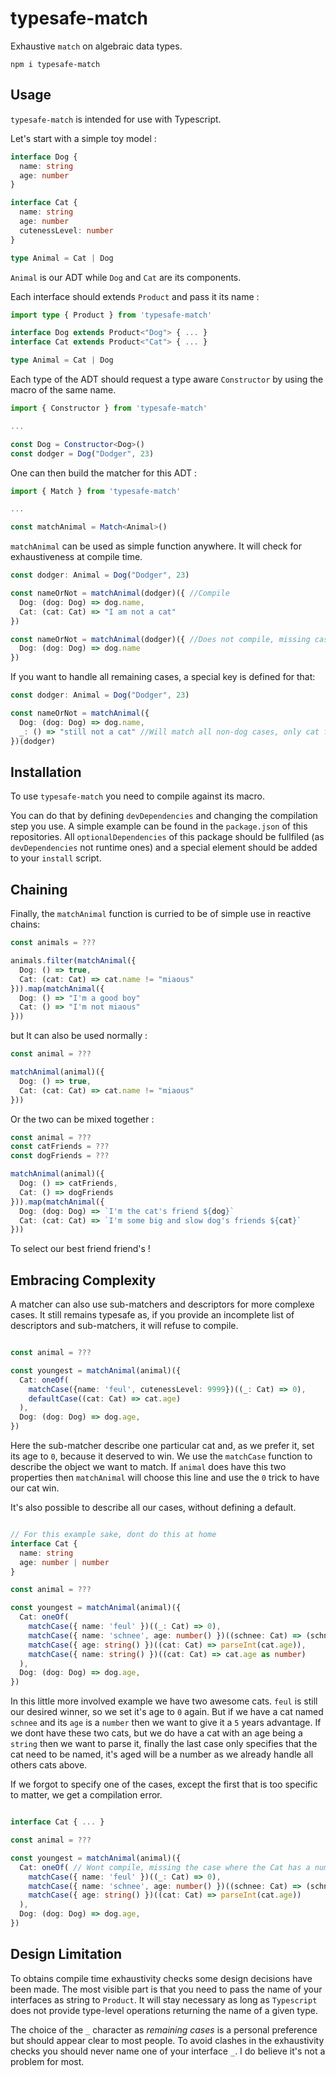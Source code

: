 # typesafe-match

Exhaustive `match` on algebraic data types.

```
npm i typesafe-match
```

## Usage
`typesafe-match` is intended for use with Typescript.

Let's start with a simple toy model :
```ts
interface Dog {
  name: string
  age: number
}

interface Cat {
  name: string
  age: number
  cutenessLevel: number
}

type Animal = Cat | Dog
```

`Animal` is our ADT while `Dog` and `Cat` are its components.

Each interface should extends `Product` and pass it its name :
```ts
import type { Product } from 'typesafe-match' 

interface Dog extends Product<"Dog"> { ... }
interface Cat extends Product<"Cat"> { ... }

type Animal = Cat | Dog
```

Each type of the ADT should request a type aware `Constructor` by using the macro of the same name.

```ts
import { Constructor } from 'typesafe-match'

...

const Dog = Constructor<Dog>()
const dodger = Dog("Dodger", 23)
```

One can then build the matcher for this ADT :
```ts
import { Match } from 'typesafe-match'

...

const matchAnimal = Match<Animal>()
```

`matchAnimal` can be used as simple function anywhere.
It will check for exhaustiveness at compile time.
```ts
const dodger: Animal = Dog("Dodger", 23)

const nameOrNot = matchAnimal(dodger)({ //Compile
  Dog: (dog: Dog) => dog.name,
  Cat: (cat: Cat) => "I am not a cat"
})

const nameOrNot = matchAnimal(dodger)({ //Does not compile, missing cases
  Dog: (dog: Dog) => dog.name
})
```

If you want to handle all remaining cases, a special key is defined for that:
```ts
const dodger: Animal = Dog("Dodger", 23)

const nameOrNot = matchAnimal({
  Dog: (dog: Dog) => dog.name,
  _: () => "still not a cat" //Will match all non-dog cases, only cat for this example
})(dodger)
```

## Installation
To use `typesafe-match` you need to compile against its macro.

You can do that by defining `devDependencies` and changing the compilation step you use. A simple example
can be found in the `package.json` of this repositories. All `optionalDependencies` of this package should be fullfiled (as `devDependencies` not runtime ones) and a special element should be added to your `install` script.

## Chaining

Finally, the `matchAnimal` function is curried to be of simple use in reactive chains:
```ts
const animals = ???

animals.filter(matchAnimal({
  Dog: () => true,
  Cat: (cat: Cat) => cat.name != "miaous"
})).map(matchAnimal({
  Dog: () => "I'm a good boy"
  Cat: () => "I'm not miaous"
}))
```

but It can also be used normally :

```ts
const animal = ???

matchAnimal(animal)({
  Dog: () => true,
  Cat: (cat: Cat) => cat.name != "miaous"
}))
```

Or the two can be mixed together :

```ts
const animal = ???
const catFriends = ???
const dogFriends = ???

matchAnimal(animal)({
  Dog: () => catFriends,
  Cat: () => dogFriends
})).map(matchAnimal({
  Dog: (dog: Dog) => `I'm the cat's friend ${dog}`
  Cat: (cat: Cat) => `I'm some big and slow dog's friends ${cat}`
}))
```

To select our best friend friend's !

## Embracing Complexity

A matcher can also use sub-matchers and descriptors for more complexe cases.
It still remains typesafe as, if you provide an incomplete list of descriptors and sub-matchers, it will refuse to compile.

```ts

const animal = ???

const youngest = matchAnimal(animal)({
  Cat: oneOf(
    matchCase({name: 'feul', cutenessLevel: 9999})((_: Cat) => 0),
    defaultCase((cat: Cat) => cat.age)
  ),
  Dog: (dog: Dog) => dog.age,
})
```

Here the sub-matcher describe one particular cat and, as we prefer it, set its age to `0`, because it deserved to win.
We use the `matchCase` function to describe the object we want to match. If `animal` does have this two properties then `matchAnimal` will choose this line and use the `0` trick to have our cat win.

It's also possible to describe all our cases, without defining a default.

```ts

// For this example sake, dont do this at home
interface Cat {
  name: string
  age: number | number
}

const animal = ???

const youngest = matchAnimal(animal)({
  Cat: oneOf(
    matchCase({ name: 'feul' })((_: Cat) => 0),
    matchCase({ name: 'schnee', age: number() })((schnee: Cat) => (schnee.age as number) - 5),
    matchCase({ age: string() })((cat: Cat) => parseInt(cat.age)),
    matchCase({ name: string() })((cat: Cat) => cat.age as number)
  ),
  Dog: (dog: Dog) => dog.age,
})
```

In this little more involved example we have two awesome cats. `feul` is still our desired winner, so we set it's age to `0` again.
But if we have a cat named `schnee` and its `age` is a `number` then we want to give it a `5` years advantage.
If we dont have these two cats, but we do have a cat with an age being a `string` then we want to parse it, finally the last case only specifies that the cat need to be named, it's aged will be a number as we already handle all others cats above.

If we forgot to specify one of the cases, except the first that is too specific to matter, we get a compilation error.

```ts

interface Cat { ... }

const animal = ???

const youngest = matchAnimal(animal)({
  Cat: oneOf( // Wont compile, missing the case where the Cat has a number's age but is not schnee.
    matchCase({ name: 'feul' })((_: Cat) => 0),
    matchCase({ name: 'schnee', age: number() })((schnee: Cat) => (schnee.age as number) - 5),
    matchCase({ age: string() })((cat: Cat) => parseInt(cat.age))
  ),
  Dog: (dog: Dog) => dog.age,
})
```

## Design Limitation
To obtains compile time exhaustivity checks some design decisions have been made.
The most visible part is that you need to pass the name of your interfaces as string to `Product`.
It will stay necessary as long as `Typescript` does not provide type-level operations returning the name of a given type.

The choice of the `_` character as _remaining cases_ is a personal preference but should appear clear to most people.
To avoid clashes in the exhaustivity checks you should never name one of your interface `_`.
I do believe it's not a problem for most.